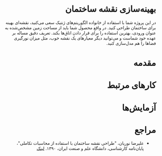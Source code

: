 <div dir=rtl>

# بهینه‌سازی نقشه ساختمان
در این پروژه شما با استفاده از خانواده الگوریتم‌های ژنتیک سعی می‌کنید، نقشه‌ای بهینه برای ساختمان طراحی کنید. در واقع محصول شما باید از مساحت زمین مشخص‌شده به عنوان ورودی، بهترین استفاده را برای قرار دادن اتاق‌ها بکند. تعریف دقیق مساله بر عهده خود شماست و می‌توانید دیگر معیارهای یک نقشه خوب، مثل میزان نورگیری فضاها را هم مدل‌سازی کنید.

# مقدمه

# کارهای مرتبط

# آزمایش‌ها

# مراجع
+ علیرضا نوریان، "طراحی نقشه ساختمان با استفاده از محاسبات تکاملی"، پایان‌نامه کارشناسی، دانشگاه علم و صنعت ایران، ۱۳۹۰. [لینک](https://dl.dropboxusercontent.com/u/90405495/undergrad-report.pdf)

